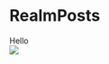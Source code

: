 # RealmPosts
Hello
<br>
<img src="https://images.wallpaperscraft.ru/image/kot_okras_glaza_udivlenie_52334_800x1200.jpg">
<br>
